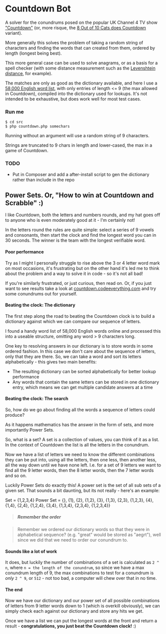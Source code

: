 # Countdown Bot

A solver for the conundrums posed on the popular UK Channel 4 TV show ["Countdown"](www.channel4.com/programmes/countdown) (or, more risque, the [8 Out of 10 Cats does Countdown](www.channel4.com/programmes/8-out-of-10-cats-does-countdown
) variant).

More generally this solves the problem of taking a random string of characters and finding the words that can created from them, ordered by length (longest being best).

This more general case can be used to solve anagrams, or as a basis for a spell checker (with some distance measurement such as the [Levenshtein distance](https://en.wikipedia.org/wiki/Levenshtein_distance), for example).

The matches are only as good as the dictionary available, and here I use a [58,000 English word list](http://www.mieliestronk.com/wordlist.html), with only entries of length <= 9 (the max allowed in Countdown), compiled into the dictionary used for lookups. It's not intended to be exhaustive, but does work well for most test cases.

### Run me

```
$ cd src
$ php countdown.php somechars
```

Running without an argument will use a random string of 9 characters.

Strings are truncated to 9 chars in length and lower-cased, the max in a game of Countdown.

### TODO

- Put in Composer and add a after-install script to gen the dictionary rather than include in the repo

## Power Sets. Or, "How to win at Countdown and Scrabble" :)

I like Countdown, both the letters and numbers rounds, and my hat goes off to anyone who is even moderately good at it - I'm certainly not!

In the letters round the rules are quite simple: select a series of 9 vowels and consonants, then start the clock and find the longest word you can in 30 seconds. The winner is the team with the longest verifiable word.

#### Poor performance

Try as I might I personally struggle to rise above the 3 or 4 letter word mark on most occasions, it's frustrating but on the other hand it's led me to think about the problem and a way to solve it in code - so it's not all bad!

If you're similarly frustrated, or just curious, then read on. Or, if you just want to see results take a look at [countdown.codeeverything.com](http://countdown.codeeverything.com) and try some conundrums out for yourself.

#### Beating the clock: The dictionary

The first step along the road to beating the Countdown clock is to build a dictionary against which we can compare our sequence of letters.

I found a handy word list of 58,000 English words online and processed this into a useable structure, omitting any word > 9 characters long.

One key to resolving answers in our dictionary is to store words in some ordered fashion. In this case we don't care about the sequence of letters, only that they are there. So, we can take a word and sort its letters alphabetically - this gives two main benefits:

- The resulting dictionary can be sorted alphabetically for better lookup performance
- Any words that contain the same letters can be stored in one dictionary entry, which means we can get multiple candidate answers at a time

#### Beating the clock: The search

So, how do we go about finding all the words a sequence of letters could produce?

As it happens mathematics has the answer in the form of sets, and more importantly Power Sets.

So, what is a set? A set is a collection of values, you can think of it as a list. In the context of Countdown the list is all the letters in the conundrum.

Now we have a list of letters we need to know the different combinations they can be put into, using all the letters, then one less, then another less, all the way down until we have none left. I.e. for a set of 9 letters we want to find all the 9 letter words, then the 8 letter words, then the 7 letter words and so on.

Luckily Power Sets do exactly this! A power set is the set of all sub sets of a given set. That sounds a bit daunting, but its not really - here's an example:

Set = {1,2,3,4} 
Power Set = {}, {1}, {2}, {1,2}, {3}, {1,3}, {2,3}, {1,2,3}, {4}, {1,4}, {2,4}, {1,2,4}, {3,4}, {1,3,4}, {2,3,4}, {1,2,3,4}}


> ##### Remember the order

> Remember we ordered our dictionary words so that they were in alphabetical sequence? (e.g. "great" would be stored as "aegrt"), well since we did that we need to order our conundrum to.

#### Sounds like a lot of work

It does, but luckily the number of combinations of a set is calculated as ```2 ^ n```, where ```n = the length of the conundrum```, so since we have a max conundrum length of 9, the max combinations to test for a conundrum is _only_ ```2 ^ 9```, or ```512``` - not too bad, a computer will chew over that in no time.

#### The end

Now we have our dictionary and our power set of all possible combinations of letters from 9 letter words down to 1 (which is overkill obviously), we can simply check each against our dictionary and store any hits we get.

Once we have a list we can put the longest words at the front and return a result - **congratulations, you just beat the Countdown clock!** :)

